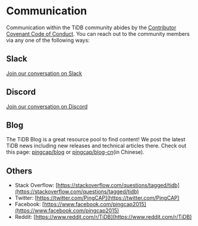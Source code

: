 # Communication

Communication within the TiDB community abides by the [Contributor Covenant
Code of Conduct](./CODE_OF_CONDUCT.md). You can reach out to the community
members via any one of the following ways:

## Slack

[Join our conversation on Slack](https://slack.tidb.io/invite?team=tidb-community&channel=everyone&ref=pingcap-tidb)

## Discord

[Join our conversation on Discord](https://discord.gg/vTSAK8usZF)

## Blog

The TiDB Blog is a great resource pool to find content! We post the latest TiDB
news including new releases and technical articles there. Check out this page:
[pingcap/blog](https://pingcap.com/blog) or [pingcap/blog-cn](https://pingcap.com/blog-cn)(in Chinese).

## Others

* Stack Overflow: [https://stackoverflow.com/questions/tagged/tidb](https://stackoverflow.com/questions/tagged/tidb)
* Twitter: [https://twitter.com/PingCAP](https://twitter.com/PingCAP)
* Facebook: [https://www.facebook.com/pingcap2015](https://www.facebook.com/pingcap2015)
* Reddit: [https://www.reddit.com/r/TiDB](https://www.reddit.com/r/TiDB)
